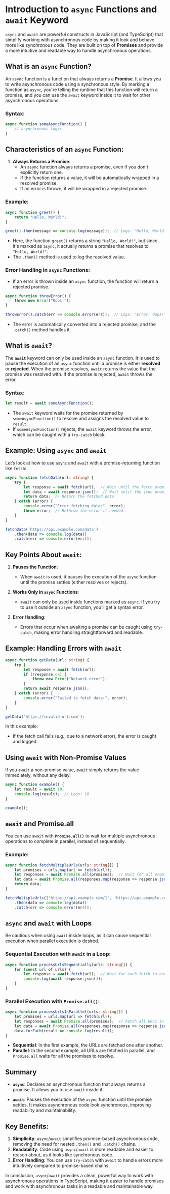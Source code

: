 # Introduction to `async` Functions and `await` Keyword

`async` and `await` are powerful constructs in JavaScript (and TypeScript) that simplify working with asynchronous code by making it look and behave more like synchronous code. They are built on top of **Promises** and provide a more intuitive and readable way to handle asynchronous operations.

## What is an `async` Function?

An `async` function is a function that always returns a **Promise**. It allows you to write asynchronous code using a synchronous style. By marking a function as `async`, you're telling the runtime that this function will return a promise, and you can use the `await` keyword inside it to wait for other asynchronous operations.

### Syntax:
```typescript
async function someAsyncFunction() {
    // asynchronous logic
}
```

## Characteristics of an `async` Function:

1. **Always Returns a Promise**:
   - An `async` function always returns a promise, even if you don't explicitly return one.
   - If the function returns a value, it will be automatically wrapped in a resolved promise.
   - If an error is thrown, it will be wrapped in a rejected promise.

### Example:
```typescript
async function greet() {
    return "Hello, World!";
}

greet().then(message => console.log(message));  // Logs: "Hello, World!"
```

- Here, the function `greet()` returns a string `"Hello, World!"`, but since it's marked as `async`, it actually returns a promise that resolves to `"Hello, World!"`.
- The `.then()` method is used to log the resolved value.

### Error Handling in `async` Functions:
- If an error is thrown inside an `async` function, the function will return a rejected promise.
  
```typescript
async function throwError() {
    throw new Error("Oops!");
}

throwError().catch(err => console.error(err));  // Logs: "Error: Oops!"
```

- The error is automatically converted into a rejected promise, and the `.catch()` method handles it.

## What is `await`?

The **`await`** keyword can only be used inside an `async` function. It is used to pause the execution of an `async` function until a promise is either **resolved** or **rejected**. When the promise resolves, `await` returns the value that the promise was resolved with. If the promise is rejected, `await` throws the error.

### Syntax:
```typescript
let result = await someAsyncFunction();
```

- The `await` keyword waits for the promise returned by `someAsyncFunction()` to resolve and assigns the resolved value to `result`.
- If `someAsyncFunction()` rejects, the `await` keyword throws the error, which can be caught with a `try-catch` block.

## Example: Using `async` and `await`

Let’s look at how to use `async` and `await` with a promise-returning function like `fetch`:

```typescript
async function fetchData(url: string) {
    try {
        let response = await fetch(url);  // Wait until the fetch promise resolves
        let data = await response.json();  // Wait until the json promise resolves
        return data;  // Return the fetched data
    } catch (error) {
        console.error("Error fetching data:", error);
        throw error;  // Rethrow the error if needed
    }
}

fetchData('https://api.example.com/data')
    .then(data => console.log(data))
    .catch(err => console.error(err));
```

## Key Points About `await`:

1. **Pauses the Function**:
   - When `await` is used, it pauses the execution of the `async` function until the promise settles (either resolves or rejects).
   
2. **Works Only in `async` Functions**:
   - `await` can only be used inside functions marked as `async`. If you try to use it outside an `async` function, you’ll get a syntax error.

3. **Error Handling**:
   - Errors that occur when awaiting a promise can be caught using `try-catch`, making error handling straightforward and readable.

## Example: Handling Errors with `await`

```typescript
async function getData(url: string) {
    try {
        let response = await fetch(url);
        if (!response.ok) {
            throw new Error("Network error");
        }
        return await response.json();
    } catch (error) {
        console.error("Failed to fetch data:", error);
    }
}

getData('https://invalid-url.com');
```

In this example:
- If the fetch call fails (e.g., due to a network error), the error is caught and logged.

## Using `await` with Non-Promise Values

If you `await` a non-promise value, `await` simply returns the value immediately, without any delay.

```typescript
async function example() {
    let result = await 10;
    console.log(result);  // Logs: 10
}

example();
```

## `await` and Promise.all

You can use `await` with **`Promise.all()`** to wait for multiple asynchronous operations to complete in parallel, instead of sequentially.

### Example:
```typescript
async function fetchMultipleUrls(urls: string[]) {
    let promises = urls.map(url => fetch(url));
    let responses = await Promise.all(promises);  // Wait for all promises to resolve
    let data = await Promise.all(responses.map(response => response.json()));
    return data;
}

fetchMultipleUrls(['https://api.example.com/1', 'https://api.example.com/2'])
    .then(data => console.log(data))
    .catch(err => console.error(err));
```

## `async` and `await` with Loops

Be cautious when using `await` inside loops, as it can cause sequential execution when parallel execution is desired.

### Sequential Execution with `await` in a Loop:
```typescript
async function processUrlsSequentially(urls: string[]) {
    for (const url of urls) {
        let response = await fetch(url);  // Wait for each fetch to complete one after another
        console.log(await response.json());
    }
}
```

### Parallel Execution with `Promise.all()`:
```typescript
async function processUrlsInParallel(urls: string[]) {
    let promises = urls.map(url => fetch(url));
    let responses = await Promise.all(promises);  // Fetch all URLs in parallel
    let data = await Promise.all(responses.map(response => response.json()));
    data.forEach(result => console.log(result));
}
```

- **Sequential**: In the first example, the URLs are fetched one after another.
- **Parallel**: In the second example, all URLs are fetched in parallel, and `Promise.all` waits for all the promises to resolve.

## Summary

- **`async`**: Declares an asynchronous function that always returns a promise. It allows you to use `await` inside it.
  
- **`await`**: Pauses the execution of the `async` function until the promise settles. It makes asynchronous code look synchronous, improving readability and maintainability.

## Key Benefits:
1. **Simplicity**: `async`/`await` simplifies promise-based asynchronous code, removing the need for nested `.then()` and `.catch()` chains.
2. **Readability**: Code using `async`/`await` is more readable and easier to reason about, as it looks like synchronous code.
3. **Error Handling**: You can use `try-catch` with `await` to handle errors more intuitively compared to promise-based chains.

In conclusion, `async`/`await` provides a clean, powerful way to work with asynchronous operations in TypeScript, making it easier to handle promises and work with asynchronous tasks in a readable and maintainable way.

